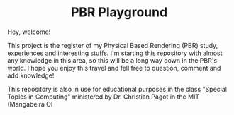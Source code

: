 <center> <h1>PBR Playground</h1> </center>

Hey, welcome! 

This project is the register of my Physical Based Rendering (PBR) study, experiences and interesting stuffs. I'm starting this repository with almost any knowledge in this area, so this will be a long way down in the PBR's world. I hope you enjoy this travel and fell free to question, comment and  add knowledge! 

This repository is also in use for educational purposes in the class "Special Topics in Computing" ministered by Dr. Christian Pagot in the MIT (Mangabeira OI
<!--stackedit_data:
eyJoaXN0b3J5IjpbLTIzNTQ4ODY0MV19
-->